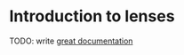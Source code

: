 # Introduction to lenses

TODO: write [great documentation](http://jacobian.org/writing/what-to-write/)
